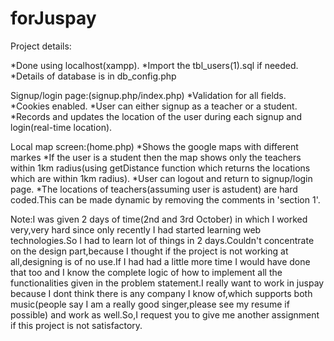 # forJuspay
Project details:

*Done using localhost(xampp).
*Import the tbl_users(1).sql if needed.
*Details of database is in db_config.php

 Signup/login page:(signup.php/index.php)
 *Validation for all fields.
 *Cookies enabled.
 *User can either signup as a teacher or a student.
 *Records and updates the location of the user during each signup and login(real-time location).

Local map screen:(home.php)
 *Shows the google maps with different markes
 *If the user is a student then the map shows only the teachers within 1km radius(using getDistance function which returns the locations which are within 1km radius).
 *User can logout and return to signup/login page.
 *The locations of teachers(assuming user is astudent) are hard coded.This can be made dynamic by removing the comments in 'section   1'.

Note:I was given 2 days of time(2nd and 3rd October) in which I worked very,very hard since only recently I had started learning web technologies.So I had to learn lot of things in 2 days.Couldn't concentrate on the design part,because I thought if the project is not working at all,designing is of no use.If I had had a little more time I would have done that too and I know the complete logic of how to implement all the functionalities given in the problem statement.I really want to work in juspay because I dont think there is any company I know of,which supports both music(people say I am a really good singer,please see my resume if possible) and work as well.So,I request you to give me another assignment if this project is not satisfactory. 
 

